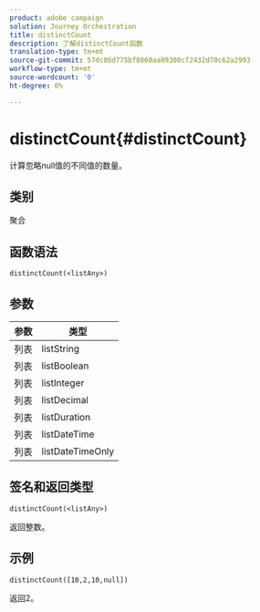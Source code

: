 ```yaml
---
product: adobe campaign
solution: Journey Orchestration
title: distinctCount
description: 了解distinctCount函数
translation-type: tm+mt
source-git-commit: 57dc86d775bf8860aa09300cf2432d70c62a2993
workflow-type: tm+mt
source-wordcount: '0'
ht-degree: 0%

---
```



# distinctCount{#distinctCount}

计算忽略null值的不同值的数量。

## 类别

聚合

## 函数语法

`distinctCount(<listAny>)`

## 参数

| 参数 | 类型 |
|-----------|------------------|
| 列表 | listString |
| 列表 | listBoolean |
| 列表 | listInteger |
| 列表 | listDecimal |
| 列表 | listDuration |
| 列表 | listDateTime |
| 列表 | listDateTimeOnly |

## 签名和返回类型

`distinctCount(<listAny>)`

返回整数。

## 示例

`distinctCount([10,2,10,null])`

返回2。
